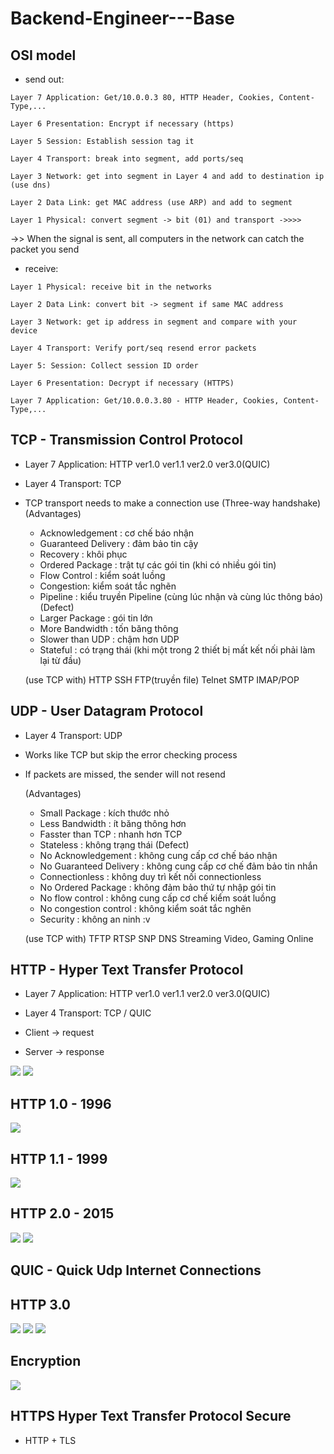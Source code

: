 # Backend-Engineer---Base

## OSI model
- send out:
```
Layer 7 Application: Get/10.0.0.3 80, HTTP Header, Cookies, Content-Type,...
```
```
Layer 6 Presentation: Encrypt if necessary (https)
```
```
Layer 5 Session: Establish session tag it
```
```
Layer 4 Transport: break into segment, add ports/seq
```
```
Layer 3 Network: get into segment in Layer 4 and add to destination ip (use dns)
```
```
Layer 2 Data Link: get MAC address (use ARP) and add to segment
```
```
Layer 1 Physical: convert segment -> bit (01) and transport ->>>>
```
->> When the signal is sent, all computers in the network can catch the packet you send

- receive:
```
Layer 1 Physical: receive bit in the networks
```
```
Layer 2 Data Link: convert bit -> segment if same MAC address
```
```
Layer 3 Network: get ip address in segment and compare with your device 
```
```
Layer 4 Transport: Verify port/seq resend error packets
```
```
Layer 5: Session: Collect session ID order
```
```
Layer 6 Presentation: Decrypt if necessary (HTTPS)
```
```
Layer 7 Application: Get/10.0.0.3.80 - HTTP Header, Cookies, Content-Type,...
```

## TCP - Transmission Control Protocol
- Layer 7 Application: HTTP ver1.0 ver1.1 ver2.0 ver3.0(QUIC)
- Layer 4 Transport: TCP

- TCP transport needs to make a connection use (Three-way handshake)
    (Advantages)
    + Acknowledgement : cơ chế báo nhận
    + Guaranteed Delivery : đảm bảo tin cậy
    + Recovery : khôi phục
    + Ordered Package : trật tự các gói tin (khi có nhiều gói tin)
    + Flow Control : kiểm soát luồng
    + Congestion: kiểm soát tắc nghẽn
    + Pipeline : kiểu truyền Pipeline (cùng lúc nhận và cùng lúc thông báo)
    (Defect)
    + Larger Package : gói tin lớn
    + More Bandwidth : tốn băng thông
    + Slower than UDP : chậm hơn UDP
    + Stateful : có trạng thái (khi một trong 2 thiết bị mất kết nối phải làm lại từ đầu)

    (use TCP with)
    HTTP SSH FTP(truyền file) Telnet SMTP IMAP/POP

## UDP - User Datagram Protocol
- Layer 4 Transport: UDP

- Works like TCP but skip the error checking process
- If packets are missed, the sender will not resend

    (Advantages)
    + Small Package : kích thước nhỏ
    + Less Bandwidth : ít băng thông hơn
    + Fasster than TCP : nhanh hơn TCP
    + Stateless : không trạng thái
    (Defect)
    + No Acknowledgement : không cung cấp cơ chế báo nhận
    + No Guaranteed Delivery : không cung cấp cơ chế đảm bảo tin nhắn
    + Connectionless : không duy trì kết nối connectionless
    + No Ordered Package : không đảm bảo thứ tự nhập gói tin
    + No flow control : không cung cấp cơ chế kiểm soát luồng
    + No congestion control : không kiểm soát tắc nghẽn
    + Security : không an ninh :v

    (use TCP with)
    TFTP RTSP SNP DNS
    Streaming Video, Gaming Online

## HTTP - Hyper Text Transfer Protocol
- Layer 7 Application: HTTP ver1.0 ver1.1 ver2.0 ver3.0(QUIC)
- Layer 4 Transport: TCP / QUIC

- Client -> request
- Server -> response

<img src="./img/http request.png"></img>
<img src="./img/http response.png"></img>

## HTTP 1.0 - 1996
<img src="./img/http1.0.PNG"></img>

## HTTP 1.1 - 1999
<img src="./img/http1.1.PNG"></img>

## HTTP 2.0 - 2015
<img src="./img/http2.0.PNG"></img>
<img src="./img/http2.0_1.PNG"></img>

## QUIC - Quick Udp Internet Connections
## HTTP 3.0
<img src="./img/http3.0.PNG"></img>
<img src="./img/http3.0_1.PNG"></img>
<img src="./img/http3.0_2.PNG"></img>

## Encryption
<img src="./img/Encryption.png"></img>

## HTTPS Hyper Text Transfer Protocol Secure
- HTTP + TLS